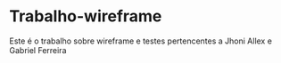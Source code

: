 # Trabalho-wireframe
Este é o trabalho sobre wireframe e testes pertencentes a Jhoni Allex e Gabriel Ferreira
